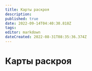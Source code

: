 ```yaml
---
title: Карты раскроя
description: 
published: true
date: 2022-09-14T04:40:30.818Z
tags: 
editor: markdown
dateCreated: 2022-08-31T08:35:36.374Z
---
```


# Карты раскроя

